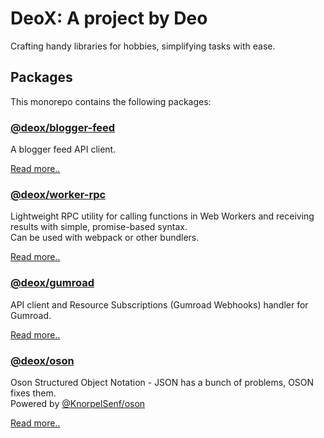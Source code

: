 # DeoX: A project by Deo

Crafting handy libraries for hobbies, simplifying tasks with ease.

## Packages

This monorepo contains the following packages:

### [@deox/blogger-feed](https://www.npmjs.com/package/@deox/blogger-feed)

A blogger feed API client.

[Read more..](./packages/blogger-feed/README.md)

### [@deox/worker-rpc](https://www.npmjs.com/package/@deox/worker-rpc)

Lightweight RPC utility for calling functions in Web Workers and receiving results with simple, promise-based syntax.  
Can be used with webpack or other bundlers.

[Read more..](./packages/worker-rpc/README.md)

### [@deox/gumroad](https://www.npmjs.com/package/@deox/gumroad)

API client and Resource Subscriptions (Gumroad Webhooks) handler for Gumroad.

[Read more..](./packages/gumroad/README.md)

### [@deox/oson](https://www.npmjs.com/package/@deox/oson)

Oson Structured Object Notation - JSON has a bunch of problems, OSON fixes them.  
Powered by [@KnorpelSenf/oson](https://github.com/KnorpelSenf/oson)

[Read more..](./packages/oson/README.md)
